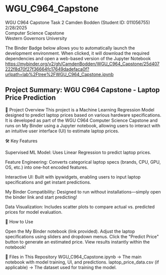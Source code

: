 # WGU_C964_Capstone
WGU C964 Capstone Task 2
Camden Bodden (Student ID: 011056755)  
2/28/2025    
Computer Science Capstone   
Western Governors University  
 
The Binder Badge below allows you to automatically launch the development environment. When clicked, it will download the required dependencies and open a web-based version of the Jupyter Notebook
https://mybinder.org/v2/gh/CamdenBodden/WGU_C964_Capstone/25d407222f8d70f27f36664fc17649dadefaca0f?urlpath=lab%2Ftree%2FWGU_C964_Capstone.ipynb

## Project Summary: WGU C964 Capstone - Laptop Price Prediction
📌 Project Overview
This project is a Machine Learning Regression Model designed to predict laptop prices based on various hardware specifications. It is developed as part of the WGU C964 Computer Science Capstone and runs on My Binder using a Jupyter notebook, allowing users to interact with an intuitive user interface (UI) to estimate laptop prices.

🛠 Key Features

Supervised ML Model: Uses Linear Regression to predict laptop prices.

Feature Engineering: Converts categorical laptop specs (brands, CPU, GPU, OS, etc.) into one-hot encoded features.

Interactive UI: Built with ipywidgets, enabling users to input laptop specifications and get instant predictions.

My Binder Compatibility: Designed to run without installations—simply open the binder link and start predicting!

Data Visualization: Includes scatter plots to compare actual vs. predicted prices for model evaluation.

🚀 How to Use

Open the My Binder notebook (link provided).
Adjust the laptop specifications using sliders and dropdown menus.
Click the "Predict Price" button to generate an estimated price.
View results instantly within the notebook!

📂 Files in This Repository
WGU_C964_Capstone.ipynb → The main notebook with model training, UI, and predictions.
laptop_price_data.csv (if applicable) → The dataset used for training the model.
